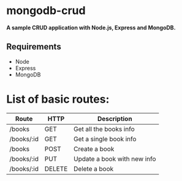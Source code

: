 # mongodb-crud

**A sample CRUD application with Node.js, Express and MongoDB.**

## Requirements

* Node
* Express
* MongoDB

# List of basic routes:

| Route | HTTP | Description |
| ------ | ------ | ------ |
| /books | GET | Get all the books info |
| /books/:id | GET | Get a single book info |
| /books | POST | Create a book  |
| /books/:id | PUT | Update a book with new info |
| /books/:id | DELETE | Delete a book |
